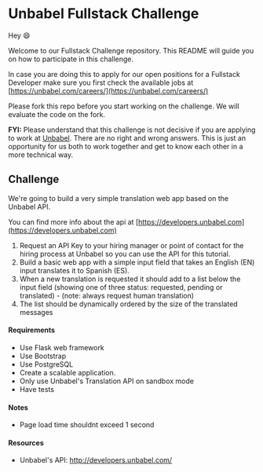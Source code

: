 # Unbabel Fullstack Challenge

Hey :smile:

Welcome to our Fullstack Challenge repository. This README will guide you on how to participate in this challenge.

In case you are doing this to apply for our open positions for a Fullstack Developer make sure you first check the available jobs at [https://unbabel.com/careers/](https://unbabel.com/careers/)

Please fork this repo before you start working on the challenge. We will evaluate the code on the fork.

**FYI:** Please understand that this challenge is not decisive if you are applying to work at [Unbabel](https://unbabel.com/jobs). There are no right and wrong answers. This is just an opportunity for us both to work together and get to know each other in a more technical way.

## Challenge

We're going to build a very simple translation web app based on the Unbabel API.

You can find more info about the api at [https://developers.unbabel.com](https://developers.unbabel.com)

1) Request an API Key to your hiring manager or point of contact for the hiring process at Unbabel so you can use the API for this tutorial.  
2) Build a basic web app with a simple input field that takes an English (EN) input translates it to Spanish (ES).  
3) When a new translation is requested it should add to a list below the input field (showing one of three status: requested, pending or translated) - (note: always request human translation)   
4) The list should be dynamically ordered by the size of the translated messages   

#### Requirements
* Use Flask web framework
* Use Bootstrap
* Use PostgreSQL
* Create a scalable application. 
* Only use Unbabel's Translation API on sandbox mode
* Have tests


#### Notes
* Page load time shouldnt exceed 1 second


#### Resources
* Unbabel's API: http://developers.unbabel.com/

